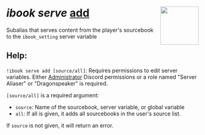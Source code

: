 <h1><i>ibook serve</i> <u>add</u><img align="right" src="../../../../Images/image.png" width="100px"></h1>

Subalias that serves content from the player's sourcebook to the `ibook_setting` server variable 

## Help:
`!ibook serve add [source/all]`: Requires permissions to edit server variables. Either [Administrator](https://discord.com/community/permissions-on-discord-discord#:~:text=The%20Administrator%20permission%20is%20a,on%20an%20as%2Dneeded%20basis.) Discord permissions or a role named "Server Aliaser" or "Dragonspeaker" is required.

`[source/all]` is a required argument:
- `source`: Name of the sourcebook, server variable, or global variable
- `all`: If all is given, it adds all sourcebooks in the user's source list. 

If `source` is not given, it will return an error.